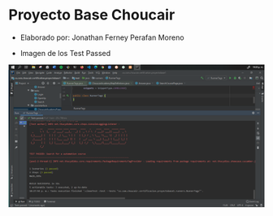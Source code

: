 # Proyecto Base Choucair

* Elaborado por: Jonathan Ferney Perafan Moreno 

* Imagen de los Test Passed

![Figura 1.1](TestPassedChocair.png)